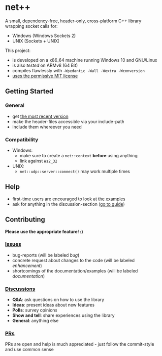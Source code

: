 # net++

A small, dependency-free, header-only, cross-platform C++ library wrapping socket calls for:
- Windows (Windows Sockets 2)
- UNIX (Sockets + UNIX)

This project:
- is developed on a x86_64 machine running Windows 10 and GNU/Linux
- is also *tested* on ARMv8 (64 Bit)
- compiles flawlessly with `-Wpedantic -Wall -Wextra -Wconversion`
- [uses the permissive MIT license](https://github.com/GereonV/NETpp/blob/master/LICENSE)

## Getting Started

### General

- get [the most recent version](https://github.com/GereonV/NETpp/releases/latest)
- make the header-files accessible via your include-path
- include them whereever you need

### Compatibility

- Windows:
    - make sure to create a `net::context` **before** using anything
    - link against `Ws2_32`
- UNIX:
    - `net::udp::server::connect()` may work multiple times

## Help

- first-time users are encouraged to look at [the examples](https://github.com/GereonV/NETpp/tree/master/doc)
- ask for anything in the discussion-section ([go to guide](#discussions))

## Contributing

**Please use the appropriate feature! :)**

### [Issues](https://github.com/GereonV/NETpp/issues)
- bug-reports (will be labeled *bug*)
- concrete request about changes to the code (will be labeled *enhancement*)
- shortcomings of the documentation/examples (will be labeled *documentation*)

### [Discussions](https://github.com/GereonV/NETpp/discussions)

- **Q&A**: ask questions on how to use the library
- **Ideas**: present ideas about new features
- **Polls**: survey opinions
- **Show and tell**: share experiences using the library
- **General**: anything else

### [PRs](https://github.com/GereonV/NETpp/pulls)

PRs are open and help is much appreciated - just follow the commit-style and use common sense
